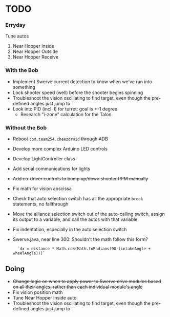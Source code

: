 # TODO


### Erryday
Tune autos

1. Near Hopper Inside
2. Near Hopper Outside
3. Near Hopper Receive


### With the Bob
* Implement Swerve current detection to know when we've run into something
* Lock shooter speed (well) before the shooter begins spinning
* Troubleshoot the vision oscillating to find target, even though the pre-defined angles just jump to
* Look into PID (incl. I) for turret: goal is +-1 degree
    * Research "i-zone" calculation for the Talon


### Without the Bob
* <del>Reboot `com.team254.cheezdroid` through ADB
* Develop more complex Arduino LED controls
* Develop LightController class
* Add serial communications for lights
* <del>Add co-driver controls to bump up/down shooter RPM manually
* Fix math for vision abscissa
* Check that auto selection switch has all the appropriate `break` statements, no fallthrough
* Move the alliance selection switch out of the auto-calling switch, assign its output to a variable, and call the autos with that variable
* Fix indentation, especially in the auto selection switch
* Swerve.java, near line 300: Shouldn't the math follow this form?

        `dx = distance * Math.cos(Math.toRadians(90-(intakeAngle + wheelAngle)))`


## Doing
* <del>Change logic on when to apply power to Swerve drive modules based on all their angles, rather than each individual module's angle
* Fix vision position math
* Tune Near Hopper Inside auto
* Troubleshoot the vision oscillating to find target, even though the pre-defined angles just jump to
